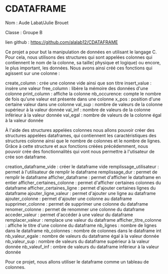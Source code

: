 # CDATAFRAME
Nom : Aude Labat/Julie Brouet

Classe : Groupe B

lien github : https://github.com/alalab12/CDATAFRAME

Ce projet a pour but la manipulation de données en utilisant le langage C.
Pour cela, nous utilisons des structures qui sont appelées colonnes qui contiennent le nom de la colonne, sa taille( physique et logique) ou encore, le plus important, les données.
Nous avons ainsi créé ces fonctions qui agissent sur une colonne :

create_column : crée une colonne vide ainsi que son titre
insert_value : insère une valeur
free_column : libère la mémoire des données d'une colonne 
print_column : affiche la colonne
nb_occurence: compte le nombre de fois qu'une valeur est présente dans une colonne
x_pos : position d'une certaine valeur dans une colonne
val_sup : nombre de valeurs de la colonne supérieur à la valeur donnée
val_inf : nombre de valeurs de la colonne inférieur à la valeur donnée
val_egal : nombre de valeurs de la colonne égal à la valeur donnée

À l'aide des structures appelées colonnes nous allons pouvoir créer des structures appelées dataframes, qui contiennent les caractéristiques des structures colonne ainsi que le nombre de colonnes et le nombre de lignes.
Grâce à cette structure et aux fonctions créées précédemment, nous pouvoir crée des fonctionnalités qui vont nous permettre à l'utisateur de crée son dataframe.

creation_dataframe_vide : créer le dataframe vide
remplissage_utilisateur : permet à l'utilisateur de remplir le dataframe
remplissage_dur : permet de remplir le dataframe
afficher_dataframe : permet d'afficher le dataframe en entier
afficher_certaines_colonne : permet d'afficher certaines colonnes du dataframe
afficher_certaines_ligne : permet d'ajouter certaines lignes du dataframe
ajouter_ligne_valeur : permet d'ajouter une ligne au dataframe
ajouter_colonne : permet d'ajouter une colonne au dataframe
supprimer_colonne : permet de supprimer une colonne du dataframe
renomer_colonne : permet de renommer une colonne du dataframe
acceder_valeur : permet d'accéder à une valeur du dataframe
remplacer_valeur : remplace une valeur du dataframe
afficher_titre_colonne : affiche le titre d'une colonne du dataframe
nb_lignes : nombre de lignes dans le dataframe
nb_colonnes : nombre de colonnes dans le dataframe
int nb_valeur_egale : nombre de valeurs du dataframe égal à la valeur donnée
nb_valeur_sup : nombre de valeurs du dataframe supérieur à la valeur donnée
nb_valeuf_inf : ombre de valeurs du dataframe inférieur à la valeur donnée

Pour ce projet, nous allons utiliser le dataframe comme un tableau de colonnes.

